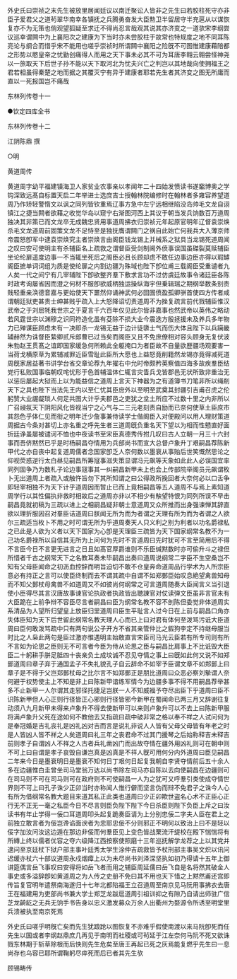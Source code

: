 <!-- { "loadSidebar": true } -->
外史氏曰崇祯之末先生被放里居闻廷议以南迁聚讼人皆非之先生曰若胶柱死守亦非臣子爱君父之道茍翠华南幸各镇抚之兵腾勇奋发大臣勲卫半留居守半充扈从以谋恢复亦不为无策也倘观望狐疑至求迁不得尚忍言哉观其说其亦济变之一道欤宋李纲尝议巡幸谓闗中为上襄阳次之建康为下当时亦未尝胶柱于故常也特规度之地不同耳陈亮论与纲合而惜乎宋不能用也嗟乎崇祯时所谓闗中襄阳之险旣不可图惟建康藉陪都之形势以愍皇帝之忧勤创痛得人而用之天下事未必其不可为耳唐李翱云翱尝怪神尧以一旅取天下后世子孙不能以天下取河北为忧夫兴亡之判岂以其地哉向使拥福王之君若相虽得秦楚之地而据之其覆灭宁有异于建康者耶若先生者其济变之图无所庸而直以一死报国岂不痛哉

东林列传卷十一

●钦定四库全书

东林列传卷十二

江阴陈鼎 撰

○明

黄道周传

黄道周字幼平福建镇海卫人家贫业农事亲以孝闻年二十四始发愤读书遂竆博奥之学钩深致远髙自标置天启二年举进士选庶吉士授翰林院编修时在翰林者多雍容养望道周乃作矫轻警惰文以讽之同列皆钦重焉辽事方急中左宁远相继陷没岛帅毛文龙自诩镇江之捷当闗者欲藉之收觉华岛以窥宁右渐图河西上其议于朝当发兵饷数百万道周独决其非策已而文龙卒无成魏忠贤用事道周拂衣归崇祯元年起原官明年辽督袁崇焕杀毛文龙道周前固策文龙不足恃至是独抚膺谓闗门之祸自此始亡何我兵大入薄京师帝震怒卽军中逮袁崇焕究主者崇焕言由阁臣钱龙锡上并械系之狱具当龙锡死道周闻之叹曰安可使明主有杀辅臣名上疏救之谓督臣受剑制阃外偾事误国虽磔裂莫赎辅臣坐论纶扉遥度边事一不当辄坐死后之阁臣必且长顾却虑不敢任边事边臣亦得以瑕罅阁臣摭单词词组为质是使纶扉之内割边疆为殊域也陛下卽位甫三载阁臣受重谴者九人矣一代之间宁有几宰辅陛下卽欲整齐羣下敷求言功不过仿虞廷故事令诸廷臣各陈时政考询屡省因而澄之何材不服卽欲威柄独运操纵海宇但乗辑瑞之期纲举数条别贵贱轻重亲涣德音嘉与更始使天下噩然仰诵神武何必囹圄偾盈孤卿骈首使四方传者咸谓朝廷狱吏甚贵士绅甚贱乎疏入上大怒降诏切责道周不为挫复疏言前代戮辅臣惟汉武帝之于刘屈牦我世宗之于夏言千六百年仅见此尔皆非嘉事也然武帝以英伟之略动若风霆世宗以渊穆之识同符造化虽有芟除不损大业今震迭方殷拯援未及养兵多年物力已殚谋臣顾虑未有一决即杀一龙锡无益于边计徒隳士气而伤大体且陛下以兵躏畿辅赫然为诛督臣絷卿贰斥郎曹已过当矣而阁臣又且不免庶僚相对容头顾身无复伏波朱勃赵王贯髙之谊即国家缓急何所赖此全躯掩口为者臣故不自量欲歴疆场观要害一当荷戈横原草为累辅减罪近臣雪耻此臣所大愿也上益怒竟削籍然龙锡亦竟得减死道周旣家居益著书讲学台省交章论荐九年擢右中允时帝颇矜英察值四海多故疾羣臣结党行私败国事临朝叹咤忧形于色首辅温体仁辄言灾眚兵戈皆郡邑无状所致非重治无以惩后屡起大狱而上以为能益信之道周上言天下神器为之有道簿书刀笔非所以绳削天下之具也陛下当法先王内以至仁忧其臣庻外以至明至武奠其封疆引吉甫召虎之伦躬赞大业龌龊琐人何足共图大计乎夫郡邑之吏犹之坌土所应不过数十里之内非所以广召祲氛天下阴阳风化皆视当宁之心气与二三元老刻责自励而已奈何使草土臣庶市其怨色乎体仁见而衔之明年迁少詹事兼侍读学士偕阁臣入对便殿问以用人理财策道周据古今条对甚切上亦名重之呼先生者三道周旣负重名天下望以为相而性戆直好面折廷诤虽屡被谴诃不恤也中夜读书至宋臣真德秀传拊几叹曰古人立朝一月三十六封事而吾侪黙然已乎是时杨嗣昌夺情用为兵部尚书而宣大总督卢象升丁艰嗣昌荐陈新甲代之亦自丧中起复道周儒者念国家卽乏人奈何数以墨衰从事贻后世笑慨然思论之仰视荧惑逆行太白昼见嗣昌所筹冦事滋失策显谓冯元飙等天象如此此人必误国宜率同列固争乃为数札子论边事冦事其一纠嗣昌新甲未上也会上传部院举阁员元飙谓枚卜无出道周上者疏入或触忤旨勿下其所知谓之曰公得政所挽回者大奈何必以口舌争即轻宰相独不为天下计乎道周因而暂止已而上竟相嗣昌等五人道周不与焉上素知道周学行以其性偏执非救时相故后之道周亦非以不相少有觖望特恨为同列所误不早击嗣昌竟就初稿为三疏以进上之相嗣昌疑非朝士意道周又众所推而出身强谏惮其辞直欲以理折服因召对羣臣诘道周曰朕闻无所为而为者谓之天理有所为而为者谓之人欲尔三疏适当枚卜不用之时可谓无所为乎道周奏天人只义利之别为利者以功名爵禄私之已此是人欲为义者以天下国家为心卽是天理臣三疏皆为天下国家纲常名教不为一己功名爵禄所以自信其无所为上问何为先时不言道周曰先时犹可不言至简用后不得不言臣今日不言更无进言之日且如髙官厚爵谁则不乐臣缄黙数时亦可偷升斗之禄但所惜者千古之纲常天下之名教耳奏未毕嗣昌出奏曰道周说纲常二字臣不生空桑岂不知有父母臣闻命之初沥血控辞而明旨迫切不敢不仓皇奔命道周品行学术为人所宗臣意必有持正之言可以使臣终制而去不谓其疏中自谓不如郑鄤臣始叹息絶望禽兽知母而不知父鄤杖母禽兽不如道周又不如彼尚何纲常之可言道周随奏大臣闻言义当引退使小臣得尽其言汉唐故事谏官论执政者执政皆出聴諌官对仗读弹文臣虽非言官未有大臣跪在上前争辩不容臣尽言者嗣昌曰臣为纲常名教不容不剖陈但委觉非体道周实系清品为人望所归望皇上放臣归里道周曰臣生平耻言人过今日在上前与嗣昌口角亦失体臣知为天下后世留此纲常名教天理人心而已上曰对君有体何至泼骂污诋大臣道周曰臣何敢泼骂疏中只有两句说公子开方不省其亲管仲比之貑狗李定不持继母服当时比之人枭此两句是臣过激亦惟遇明主始敢直言宋臣司马光云臣若有所专司则有所不言如为论思之臣则无不可言者今臣为侍从论思之臣与嗣昌比肩事上不比诋毁大臣臣二十躬耕手胼足胝四十丧亲负土成坟诚不忍见夺情之事上曰旣如此何又说不如郑鄤道周曰章子弃于通国孟子不失礼貌孔子自云辞命不如宰予臣谓文章不如郑鄤上曰章子是不得于父岂郑鄤杖母之比尔言不如郑鄤正是朋比道周曰众恶必察刘摰谓人奈何避于权势使主上不知是非上曰陈新甲谙练军情今为边疆多事不得不用嗣昌荐举甚多不止新甲一人尔谓其走邪径托捷足岂朕一人不知威福予夺尽出臣下乎道周曰臣不识陈新甲但人心正则行径皆正心邪则行径皆邪今新甲在蜀闻命已两三月又辞谢往复动须八九月新甲未得来卢象升不得去使新甲可以来则卢象升可以不去上曰陈新甲服将满卢象升父死在途如何不教他去又指疏曰疏中破非常之格以奉不祥之人试问何为是奉冠婚是吉礼丧礼是凶礼凶对吉而言是说礼非说人人皆有父母父母皆有年老之时是人皆凶人皆不祥之人矣道周曰礼三年之丧君命不过其门援琴之后始称释吉未释吉前则孝子自谓凶人不祥之人古者兵礼凿凶门而出故夺情在疆外用凶礼则可在朝中则不可上曰自谓是孝子哀毁自谦岂真是凶真是不祥人旣可用何分内外道周曰臣见嗣昌二年来今日是墨衰明日是墨衰不知何日丁艰何日起复我朝自李贤夺情前后五十余人多在边疆惟白圭曾坐司马堂翁万达以尚书除左司马亦自陈以去向使嗣昌在边疆则可在司马则不可在司马则可在政府则不可使嗣昌一人为之犹可又呼羣引类使成夺情世界则不可上曰孔子诛少正卯当时亦称闻人惟行僻而坚言伪而辩不免君子之诛今人心有所为借纲常名教大题目来道其私正此类也道周曰少正卯欺世盗名心术不正臣心正行无不正无一毫之私臣今日不尽言则臣负陛下陛下今日杀臣则陛下负臣上斥之曰汝读书有年止学得一佞口耳道周叩头起复跪奏臣请为上分别忠佞二字夫人臣在君上之前独立敢言者为佞岂谗谄面谀者为忠耶忠佞不分则邪正不明何以致治上曰不是轻以佞字加汝问汝这边遁在那边非佞而何羣臣见上变色皆战栗流汗缇校在殿下惴惴将有所縳上终以儒者优容之夺六级降江西按察使照磨十三年巡抚解学龙荐之上以其党并逮问至京廷杖下狱户部主事叶廷秀太学生涂仲吉疏救皆予杖刑部主事吴文炽以讯问迟缓亦杖六十部议道周永戍烟瘴上以为未尽尚书刘泽深坚执如初乃得请十五年上御讲筵偶言岳飞事叹曰安得将如岳飞者而用之辅臣周延儒曰岳飞自是名将然其破金人事史或多溢辞卽如黄道周之为人传之史册不免曰其不用也天下惜之上黙然甫还宫即传旨复官明年遣祭南海遂归十七年北都陷福王立召道周至南京见马阮用事拂衣去唐王在福建用为吏部尚书兼大学士郑芝龙跋扈道周引祖训抑之有隙乃自请出师驻广信芝龙齮龁之无兵无饷手书告身以忠义激发募众万余人出衢州为婺源令所诱至明堂里兵溃被执至南京死焉

外史氏曰嗟乎明旣亡矣而先生犹踉跄以图恢复不亦难乎假使南渡以来马阮卽死而任先生以国或者李纲赵鼎庶几再见于南明而社稷或可茍延于江左奈何马阮不死又欲诛戮东林期于斩草除根而后快则先生危矣至唐王再起已死之灰焉能复燃乎先生曰一息尚存也乌容已耶所谓鞠躬尽瘁死而后已者其先生欤

顾锡畴传

